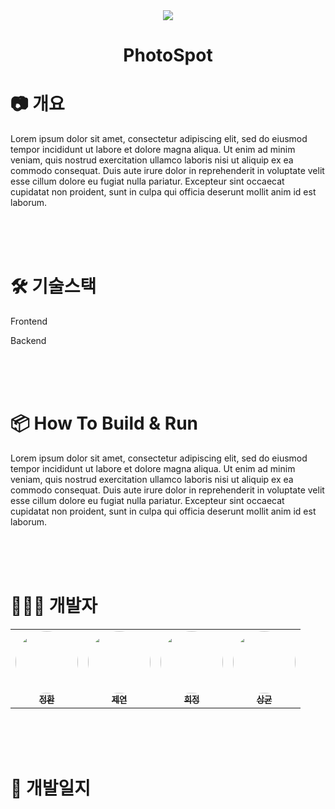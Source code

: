 <div align="center">
  <img src="https://user-images.githubusercontent.com/71305852/113148637-0a7d3380-926d-11eb-826c-8219338fb95e.png" />
  <h1> PhotoSpot</h1>
</div>

# 📷 개요
Lorem ipsum dolor sit amet, consectetur adipiscing elit, sed do eiusmod tempor incididunt ut labore et dolore magna aliqua. Ut enim ad minim veniam, quis nostrud exercitation ullamco laboris nisi ut aliquip ex ea commodo consequat. Duis aute irure dolor in reprehenderit in voluptate velit esse cillum dolore eu fugiat nulla pariatur. Excepteur sint occaecat cupidatat non proident, sunt in culpa qui officia deserunt mollit anim id est laborum.

</br>
</br>
</br>

# 🛠 기술스택  
Frontend

Backend

</br>
</br>
</br>

# 📦  How To Build & Run
Lorem ipsum dolor sit amet, consectetur adipiscing elit, sed do eiusmod tempor incididunt ut labore et dolore magna aliqua. Ut enim ad minim veniam, quis nostrud exercitation ullamco laboris nisi ut aliquip ex ea commodo consequat. Duis aute irure dolor in reprehenderit in voluptate velit esse cillum dolore eu fugiat nulla pariatur. Excepteur sint occaecat cupidatat non proident, sunt in culpa qui officia deserunt mollit anim id est laborum.


</br>
</br>
</br>

# 👩🏻‍💻 개발자


<table>
    <tr>
        <td align="center">
            <a href="https://github.com/kim-jh">
                <img src="https://avatars.githubusercontent.com/u/32762005?v=4" width="100;"
                style="border-radius: 50px;"/>
                <br />
                <sub><b>정환</b></sub>
            </a>
        </td>
        <td align="center">
            <a href="https://github.com/jeyeon2ee">
                <img src="https://avatars.githubusercontent.com/u/35037976?v=4" width="100;"
                style="border-radius: 50px;"/>
                <br />
                <sub><b>제연</b></sub>
            </a>
        </td>
        <td align="center">
            <a href="https://github.com/glwjd0414">
                <img src="https://avatars.githubusercontent.com/u/33548115?v=4" width="100;"
                style="border-radius: 50px;"/>
                <br />
                <sub><b>희정</b></sub>
            </a>
        </td>
        <td align="center">
            <a href="https://github.com/lactokyun">
                <img src="https://avatars.githubusercontent.com/u/71305852?v=4" width="100;"
                style="border-radius: 50px;"/>
                <br />
                <sub><b>상균</b></sub>
            </a>
        </td>
    </tr>
</table>


</br>
</br>
</br>

# 📝  개발일지



